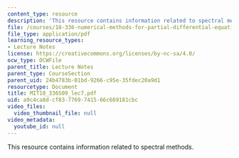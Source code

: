 ```yaml
---
content_type: resource
description: 'This resource contains information related to spectral methods. '
file: /courses/18-336-numerical-methods-for-partial-differential-equations-spring-2009/a9c4ca8dcf837769741566c669181cbc_MIT18_336S09_lec7.pdf
file_type: application/pdf
learning_resource_types:
- Lecture Notes
license: https://creativecommons.org/licenses/by-nc-sa/4.0/
ocw_type: OCWFile
parent_title: Lecture Notes
parent_type: CourseSection
parent_uid: 24b4783b-01bd-9266-c95e-35fdec20a9d1
resourcetype: Document
title: MIT18_336S09_lec7.pdf
uid: a9c4ca8d-cf83-7769-7415-66c669181cbc
video_files:
  video_thumbnail_file: null
video_metadata:
  youtube_id: null
---
```

This resource contains information related to spectral methods. 